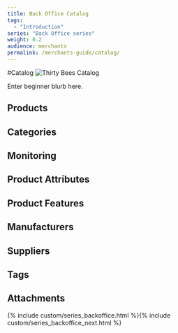 ```yaml
---
title: Back Office Catalog
tags:
  - "Introduction"
series: "Back Office series"
weight: 0.2
audience: merchants
permalink: /merchants-guide/catalog/
---
```


#Catalog
![Thirty Bees Catalog]({{baseurl}}/thirtybees/images/merchants-guide/catalog.jpg  "Thirty Bees Catalog")

Enter beginner blurb here.

## Products

## Categories

## Monitoring

## Product Attributes

## Product Features

## Manufacturers

## Suppliers

## Tags

## Attachments

{% include custom/series_backoffice.html %}{% include custom/series_backoffice_next.html %}